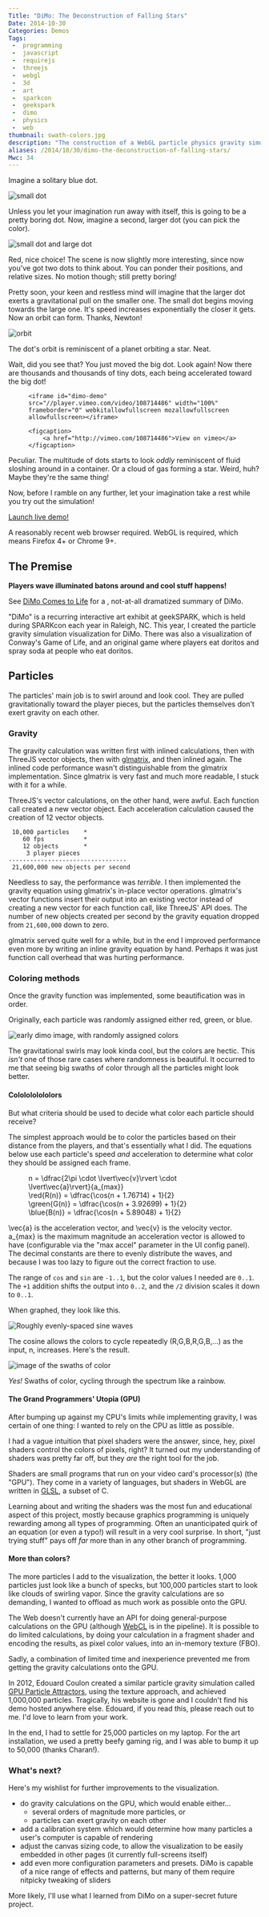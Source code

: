 ```yaml
---
Title: "DiMo: The Deconstruction of Falling Stars"
Date: 2014-10-30
Categories: Demos
Tags:
 -  programming
 -  javascript
 -  requirejs
 -  threejs
 -  webgl
 -  3d
 -  art
 -  sparkcon
 -  geekspark
 -  dimo
 -  physics
 -  web
thumbnail: swath-colors.jpg
description: "The construction of a WebGL particle physics gravity simulation *slash* interactive art installation."
aliases: /2014/10/30/dimo-the-deconstruction-of-falling-stars/
Mwc: 34
---
```


Imagine a solitary blue dot.

![small dot][smalldot]

Unless you let your imagination run away with itself, this is going to be a
pretty boring dot. Now, imagine a second, larger dot (you can pick the color).

![small dot and large dot][smalldotlargedot]

Red, nice choice! The scene is now slightly more interesting, since now you've
got two dots to think about. You can ponder their positions, and relative
sizes. No motion though; still pretty boring!

Pretty soon, your keen and restless mind will imagine that the larger dot
exerts a gravitational pull on the smaller one. The small dot begins moving
towards the large one. It's speed increases exponentially the closer it gets.
Now an orbit can form. Thanks, Newton!

![orbit][orbit]

The dot's orbit is reminiscent of a planet orbiting a star. Neat.

Wait, did you see that? You just moved the big dot. Look again! Now there
are thousands and thousands of tiny dots, each being accelerated toward the big
dot!

<figure>

    <iframe id="dimo-demo" src="//player.vimeo.com/video/108714486" width="100%" frameborder="0" webkitallowfullscreen mozallowfullscreen allowfullscreen></iframe>

    <figcaption>
        <a href="http://vimeo.com/108714486">View on vimeo</a>
    </figcaption>

</figure>

Peculiar. The multitude of dots starts to look _oddly_ reminiscent of fluid
sloshing around in a container. Or a cloud of gas forming a star. Weird, huh?
Maybe they're the same thing!

Now, before I ramble on any further, let your imagination take a rest while you
try out the simulation!

<p><a class="btn btn-default btn-lg" href="/static/projects/dimo/">Launch live demo!</a></p>

A reasonably recent web browser required. WebGL is required, which means
Firefox 4+ or Chrome 9+.

## The Premise

**Players wave illuminated batons around and cool stuff happens!**

See [DiMo Comes to Life][prevpost] for a , not-at-all dramatized
summary of DiMo.

"DiMo" is a recurring interactive art exhibit at geekSPARK, which is held
during SPARKcon each year in Raleigh, NC. This year, I created the particle
gravity simulation visualization for DiMo. There was also a visualization of
Conway's Game of Life, and an original game where players eat doritos and spray
soda at people who eat doritos.

## Particles

The particles' main job is to swirl around and look cool. They are pulled
gravitationally toward the player pieces, but the particles themselves don't
exert gravity on each other.

### Gravity

The gravity calculation was written first with inlined calculations, then with
ThreeJS vector objects, then with [glmatrix][glm], and then inlined again. The
inlined code performance wasn't distinguishable from the glmatrix
implementation. Since glmatrix is very fast and much more readable, I stuck
with it for a while.

ThreeJS's vector calculations, on the other hand, were awful. Each function
call created a new vector object. Each acceleration calculation caused the
creation of 12 vector objects.

     10,000 particles    *
        60 fps           *
        12 objects       *
         3 player pieces
    ---------------------------------
     21,600,000 new objects per second

Needless to say, the performance was _terrible_. I then implemented the gravity
equation using glmatrix's in-place vector operations. glmatrix's vector
functions insert their output into an existing vector instead of creating a new
vector for each function call, like ThreeJS' API does. The number of new
objects created per second by the gravity equation dropped from `21,600,000`
down to zero.

glmatrix served quite well for a while, but in the end I improved performance
even more by writing an inline gravity equation by hand. Perhaps it was just
function call overhead that was hurting performance.

### Coloring methods

Once the gravity function was implemented, some beautification was in order.

Originally, each particle was randomly assigned either red, green, or blue.

![early dimo image, with randomly assigned colors][random-colors]

The gravitational swirls may look kinda cool, but the colors are hectic. This
_isn't_ one of those rare cases where randomness is beautiful. It occurred to
me that seeing big swaths of color through all the particles might look
better.

#### Cololololololors

But what criteria should be used to decide what color each particle should
receive?

The simplest approach would be to color the particles based on their distance
from the players, and that's essentially what I did. The equations below use
each particle's speed _and_ acceleration to determine what color they should be
assigned each frame.

<figure>
    <div role="math">
        n = \dfrac{2\pi \cdot \lvert\vec{v}\rvert \cdot \lvert\vec{a}\rvert}{a_{max}}
    </div>
    <div role="math">
        \red{R(n)}   = \dfrac{\cos(n + 1.76714) + 1}{2}
    </div>
    <div role="math">
        \green{G(n)} = \dfrac{\cos(n + 3.92699) + 1}{2}
    </div>
    <div role="math">
        \blue{B(n)} = \dfrac{\cos(n + 5.89048) + 1}{2}
    </div>
</figure>

<span role="math">\vec{a}</span> is the acceleration vector, and <span
role="math">\vec{v}</span> is the velocity vector. <span
role="math">a\_{max}</span> is the maximum magnitude an acceleration vector is
allowed to have (configurable via the "max accel" parameter in the UI config
panel). The decimal constants are there to evenly distribute the waves, and
because I was too lazy to figure out the correct fraction to use.

The range of `cos` and `sin` are `-1..1`, but the color values I needed are
`0..1`. The `+1` addition shifts the output into `0..2`, and the `/2` division
scales it down to `0..1`.

When graphed, they look like this.

![Roughly evenly-spaced sine waves][sinewaves]

The cosine allows the colors to cycle repeatedly (R,G,B,R,G,B,...) as the
input, <span role="math">n</span>, increases. Here's the result.

![image of the swaths of color][swath-colors]

_Yes!_ Swaths of color, cycling through the spectrum like a rainbow.

#### The Grand Programmers' Utopia (GPU)

After bumping up against my CPU's limits while implementing gravity, I was
certain of one thing: I wanted to rely on the CPU as little as possible.

I had a vague intuition that pixel shaders were the answer, since, hey, pixel
shaders control the colors of pixels, right? It turned out my understanding of
shaders was pretty far off, but they _are_ the right tool for the job.

Shaders are small programs that run on your video card's processor(s) (the
"GPU"). They come in a variety of languages, but shaders in WebGL are written
in [GLSL][glsl], a subset of C.

Learning about and writing the shaders was the most fun and educational aspect
of this project, mostly because graphics programming is uniquely rewarding
among all types of programming. Often an unanticipated quirk of an equation
(or even a typo!) will result in a very cool surprise. In short, "just trying
stuff" pays off _far_ more than in any other branch of programming.

#### More than colors?

The more particles I add to the visualization, the better it looks. 1,000
particles just look like a bunch of specks, but 100,000 particles start to look
like clouds of swirling vapor. Since the gravity calculations are so
demanding, I wanted to offload as much work as possible onto the GPU.

The Web doesn't currently have an API for doing general-purpose calculations on
the GPU (although [WebCL][webcl] is in the pipeline). It is possible to do
limited calculations, by doing your calculation in a fragment shader and
encoding the results, as pixel color values, into an in-memory texture (FBO).

Sadly, a combination of limited time and inexperience prevented me from getting
the gravity calculations onto the GPU.

In 2012, Edouard Coulon created a similar particle gravity simulation called
[GPU Particle Attractors][gpgpu-attractors], using the texture approach, and
achieved 1,000,000 particles. Tragically, his website is gone and I couldn't
find his demo hosted anywhere else. Edouard, if you read this, please reach
out to me. I'd love to learn from your work.

In the end, I had to settle for 25,000 particles on my laptop. For the art
installation, we used a pretty beefy gaming rig, and I was able to bump it up
to 50,000 (thanks Charan!).

### What's next?

Here's my wishlist for further improvements to the visualization.

- do gravity calculations on the GPU, which would enable either...
  - several orders of magnitude more particles, or
  - particles can exert gravity on each other
- add a calibration system which would determine how many particles a user's
  computer is capable of rendering
- adjust the canvas sizing code, to allow the visualization to be easily
  embedded in other pages (it currently full-screens itself)
- add even more configuration parameters and presets. DiMo is capable of a
  nice range of effects and patterns, but many of them require nitpicky
  tweaking of sliders

More likely, I'll use what I learned from DiMo on a super-secret future
project.

<link rel="stylesheet" type="text/css" href="https://cdnjs.cloudflare.com/ajax/libs/KaTeX/0.9.0/katex.min.css">
<script src="https://cdnjs.cloudflare.com/ajax/libs/KaTeX/0.9.0/katex.min.js"></script>
<script>
    function set_vimeo_iframe_height() {
        var ifr = document.getElementById('dimo-demo');
        ifr.height = ifr.offsetWidth / (1280/720);
    }
    document.addEventListener('DOMContentLoaded', set_vimeo_iframe_height);
    window.addEventListener('resize', set_vimeo_iframe_height);
    function render_math(el) {
        katex.render(el.textContent, el);
    }
    document.querySelectorAll('[role=math]').forEach(render_math);
</script>

[prevpost]: /2014/08/25/particles-and-p-dimo-comes-to-life/
[sinewaves]: sine_waves.png
[sparkcon]: http://www.sparkcon.com/
[geeksparkrh]: https://github.com/geekspark-rh/
[renderer]: https://github.com/geekspark-rh/dimo-renderer
[justis]: https://twitter.com/justis
[iphands]: https://twitter.com/ianpagehands
[gpucalc]: http://vimeo.com/97329154
[ws]: https://en.wikipedia.org/wiki/WebSocket
[opencv]: http://opencv.org/
[random-colors]: random-colors.png
[swath-colors]: swath-colors.png
[glm]: http://glmatrix.net/
[smalldot]: smalldot.png
[smalldotlargedot]: smalldot-largedot.png
[orbit]: orbit.gif "When I recorded this gif, it lined up *completely* by chance.  So lucky.  It would have been a PITA to try to line up the dot so the orbit looped smoothly!  There is a slight jump, but it's subtle."
[caniusewebgl]: https://en.wikipedia.org/wiki/WebGL#Desktop_browsers
[input]: https://github.com/geekspark-rh/dimo-input
[glsl]: https://en.wikipedia.org/wiki/OpenGL_Shading_Language
[gpgpu-attractors]: http://www.chromeexperiments.com/detail/gpu-particle-attractors/?f=
[gpgpu]: https://en.wikipedia.org/wiki/General-purpose_computing_on_graphics_processing_units
[webcl]: https://en.wikipedia.org/wiki/WebCL
